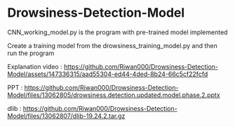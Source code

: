 # Drowsiness-Detection-Model

CNN_working_model.py is the program with pre-trained model implemented

Create a training model from the drowsiness_training_model.py and then run the program

Explanation video : https://github.com/Riwan000/Drowsiness-Detection-Model/assets/147336315/aad55304-ed44-4ded-8b24-66c5cf22fcfd

PPT : https://github.com/Riwan000/Drowsiness-Detection-Model/files/13062805/drowsiness.detection.updated.model.phase.2.pptx

dlib : https://github.com/Riwan000/Drowsiness-Detection-Model/files/13062807/dlib-19.24.2.tar.gz
